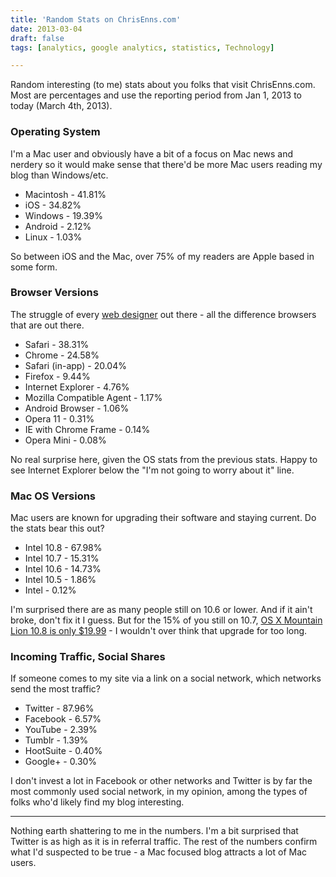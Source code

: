 ```yaml
---
title: 'Random Stats on ChrisEnns.com'
date: 2013-03-04
draft: false
tags: [analytics, google analytics, statistics, Technology]

---
```


Random interesting (to me) stats about you folks that visit ChrisEnns.com. Most are percentages and use the reporting period from Jan 1, 2013 to today (March 4th, 2013).

### Operating System

I'm a Mac user and obviously have a bit of a focus on Mac news and nerdery so it would make sense that there'd be more Mac users reading my blog than Windows/etc.

*   Macintosh - 41.81%
*   iOS - 34.82%
*   Windows - 19.39%
*   Android - 2.12%
*   Linux - 1.03%

So between iOS and the Mac, over 75% of my readers are Apple based in some form.

### Browser Versions

The struggle of every [web designer](http://lemonproductions.ca) out there - all the difference browsers that are out there.

*   Safari - 38.31%
*   Chrome - 24.58%
*   Safari (in-app) - 20.04%
*   Firefox - 9.44%
*   Internet Explorer - 4.76%
*   Mozilla Compatible Agent - 1.17%
*   Android Browser - 1.06%
*   Opera 11 - 0.31%
*   IE with Chrome Frame - 0.14%
*   Opera Mini - 0.08%

No real surprise here, given the OS stats from the previous stats. Happy to see Internet Explorer below the "I'm not going to worry about it" line.

### Mac OS Versions

Mac users are known for upgrading their software and staying current. Do the stats bear this out?

*   Intel 10.8 - 67.98%
*   Intel 10.7 - 15.31%
*   Intel 10.6 - 14.73%
*   Intel 10.5 - 1.86%
*   Intel - 0.12%

I'm surprised there are as many people still on 10.6 or lower. And if it ain't broke, don't fix it I guess. But for the 15% of you still on 10.7, [OS X Mountain Lion 10.8 is only $19.99](http://target.georiot.com/Proxy.ashx?tsid=528&GR_URL=https%253A%252F%252Fitunes.apple.com%252Fus%252Fapp%252Fos-x-mountain-lion%252Fid537386512%253Fmt%253D12%2526uo%253D4%2526partnerId%253D30) - I wouldn't over think that upgrade for too long.

### Incoming Traffic, Social Shares

If someone comes to my site via a link on a social network, which networks send the most traffic?

*   Twitter - 87.96%
*   Facebook - 6.57%
*   YouTube - 2.39%
*   Tumblr - 1.39%
*   HootSuite - 0.40%
*   Google+ - 0.30%

I don't invest a lot in Facebook or other networks and Twitter is by far the most commonly used social network, in my opinion, among the types of folks who'd likely find my blog interesting.

* * *

Nothing earth shattering to me in the numbers. I'm a bit surprised that Twitter is as high as it is in referral traffic. The rest of the numbers confirm what I'd suspected to be true - a Mac focused blog attracts a lot of Mac users.